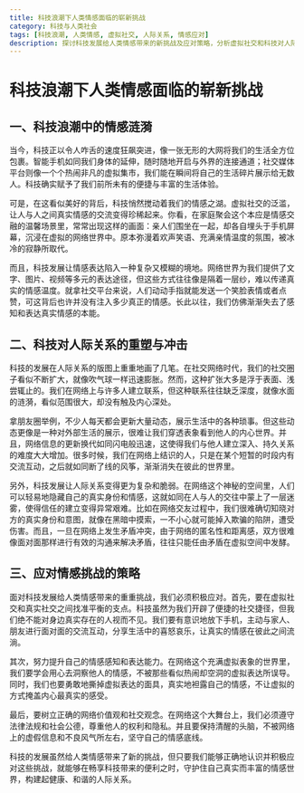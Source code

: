 ```yaml
---
title: 科技浪潮下人类情感面临的崭新挑战
category: 科技与人类社会
tags: [科技浪潮, 人类情感, 虚拟社交, 人际关系, 情感应对]
description: 探讨科技发展给人类情感带来的新挑战及应对策略，分析虚拟社交和科技对人际关系的影响，强调平衡虚拟与真实社交、提升情感能力及树立正确观念的重要性。
---
```


# 科技浪潮下人类情感面临的崭新挑战

## 一、科技浪潮中的情感涟漪
当今，科技正以令人咋舌的速度狂飙突进，像一张无形的大网将我们的生活全方位包裹。智能手机如同我们身体的延伸，随时随地开启与外界的连接通道；社交媒体平台则像一个个热闹非凡的虚拟集市，我们能在瞬间将自己的生活碎片展示给无数人。科技确实赋予了我们前所未有的便捷与丰富的生活体验。

可是，在这看似美好的背后，科技悄然搅动着我们的情感之湖。虚拟社交的泛滥，让人与人之间真实情感的交流变得珍稀起来。你看，在家庭聚会这个本应是情感交融的温馨场景里，常常出现这样的画面：亲人们围坐在一起，却各自埋头于手机屏幕，沉浸在虚拟的网络世界中。原本弥漫着欢声笑语、充满亲情温度的氛围，被冰冷的寂静所取代。

而且，科技发展让情感表达陷入一种复杂又模糊的境地。网络世界为我们提供了文字、图片、视频等多元的表达途径，但这些方式往往像是隔着一层纱，难以传递真实的情感温度。就拿社交平台来说，人们动动手指就能发送一个笑脸表情或者点赞，可这背后也许并没有注入多少真正的情感。长此以往，我们仿佛渐渐失去了感知和表达真实情感的本能。

## 二、科技对人际关系的重塑与冲击
科技的发展在人际关系的版图上重重地画了几笔。在社交网络时代，我们的社交圈子看似不断扩大，就像吹气球一样迅速膨胀。然而，这种扩张大多是浮于表面、浅尝辄止的。我们在网络上与许多人建立联系，但这种联系往往缺乏深度，就像水面的涟漪，看似范围很大，却没有触及内心深处。

拿朋友圈举例，不少人每天都会更新大量动态，展示生活中的各种琐事。但这些动态更像是一种对外部生活的展示，很难让我们穿透表象看到他人的内心世界。并且，网络信息的更新换代如同闪电般迅速，这使得我们与他人建立深入、持久关系的难度大大增加。很多时候，我们在网络上结识的人，只是在某个短暂的时段内有交流互动，之后就如同断了线的风筝，渐渐消失在彼此的世界里。

另外，科技发展让人际关系变得更为复杂和脆弱。在网络这个神秘的空间里，人们可以轻易地隐藏自己的真实身份和情感，这就如同在人与人的交往中蒙上了一层迷雾，使得信任的建立变得异常艰难。比如在网络交友过程中，我们很难确切知晓对方的真实身份和意图，就像在黑暗中摸索，一不小心就可能掉入欺骗的陷阱，遭受伤害。而且，一旦在网络上发生矛盾冲突，由于网络的匿名性和距离感，双方很难像面对面那样进行有效的沟通来解决矛盾，往往只能任由矛盾在虚拟空间中发酵。

## 三、应对情感挑战的策略
面对科技发展给人类情感带来的重重挑战，我们必须积极应对。首先，要在虚拟社交和真实社交之间找准平衡的支点。科技虽然为我们开辟了便捷的社交捷径，但我们绝不能对身边真实存在的人视而不见。我们要有意识地放下手机，主动与家人、朋友进行面对面的交流互动，分享生活中的喜怒哀乐，让真实的情感在彼此之间流淌。

其次，努力提升自己的情感感知和表达能力。在网络这个充满虚拟表象的世界里，我们要学会用心去洞察他人的情感，不被那些看似热闹却空洞的虚拟表达所误导。同时，我们也要勇敢地撕掉虚拟表达的面具，真实地袒露自己的情感，不让虚拟的方式掩盖内心最真实的感受。

最后，要树立正确的网络价值观和社交观念。在网络这个大舞台上，我们必须遵守法律法规和社会公德，尊重他人的权利和隐私。并且要保持清醒的头脑，不被网络上的虚假信息和不良风气所左右，坚守自己的情感底线。

科技的发展虽然给人类情感带来了新的挑战，但只要我们能够正确地认识并积极应对这些挑战，就能够在畅享科技带来的便利之时，守护住自己真实而丰富的情感世界，构建起健康、和谐的人际关系。
